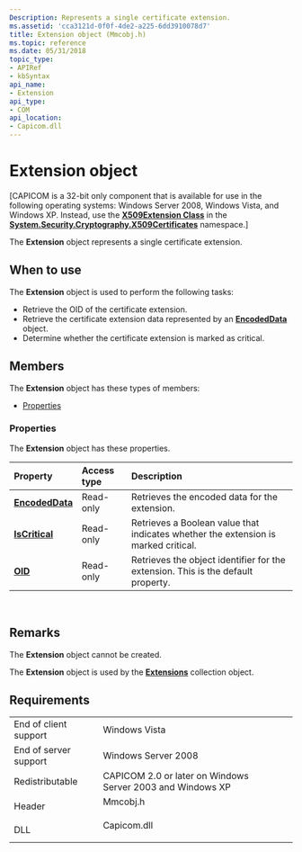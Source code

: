 ```yaml
---
Description: Represents a single certificate extension.
ms.assetid: 'cca3121d-0f0f-4de2-a225-6dd3910078d7'
title: Extension object (Mmcobj.h)
ms.topic: reference
ms.date: 05/31/2018
topic_type:
- APIRef
- kbSyntax
api_name:
- Extension
api_type:
- COM
api_location:
- Capicom.dll
---
```


# Extension object

\[CAPICOM is a 32-bit only component that is available for use in the following operating systems: Windows Server 2008, Windows Vista, and Windows XP. Instead, use the [**X509Extension Class**](/dotnet/api/system.security.cryptography.x509certificates.x509extension?view=netcore-3.1) in the [**System.Security.Cryptography.X509Certificates**](/dotnet/api/system.security.cryptography.x509certificates.publickey.-ctor?view=netcore-3.1) namespace.\]

The **Extension** object represents a single certificate extension.

## When to use

The **Extension** object is used to perform the following tasks:

-   Retrieve the OID of the certificate extension.
-   Retrieve the certificate extension data represented by an [**EncodedData**](encodeddata.md) object.
-   Determine whether the certificate extension is marked as critical.

## Members

The **Extension** object has these types of members:

-   [Properties](#properties)

### Properties

The **Extension** object has these properties.



| Property                                                | Access type          | Description                                                                                   |
|:--------------------------------------------------------|:---------------------|:----------------------------------------------------------------------------------------------|
| [**EncodedData**](extension-encodeddata.md)<br/> | Read-only<br/> | Retrieves the encoded data for the extension.<br/>                                      |
| [**IsCritical**](extension-iscritical.md)<br/>   | Read-only<br/> | Retrieves a Boolean value that indicates whether the extension is marked critical.<br/> |
| [**OID**](extension-oid.md)<br/>                 | Read-only<br/> | Retrieves the object identifier for the extension. This is the default property.<br/>   |



 

## Remarks

The **Extension** object cannot be created.

The **Extension** object is used by the [**Extensions**](extensions.md) collection object.

## Requirements



|                                  |                                                                                        |
|----------------------------------|----------------------------------------------------------------------------------------|
| End of client support<br/> | Windows Vista<br/>                                                               |
| End of server support<br/> | Windows Server 2008<br/>                                                         |
| Redistributable<br/>       | CAPICOM 2.0 or later on Windows Server 2003 and Windows XP<br/>                  |
| Header<br/>                | <dl> <dt>Mmcobj.h</dt> </dl>    |
| DLL<br/>                   | <dl> <dt>Capicom.dll</dt> </dl> |



 

 
